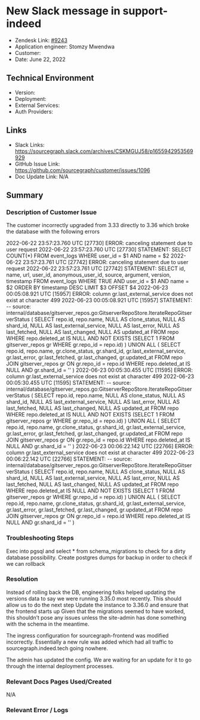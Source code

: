 # New Slack message in support-indeed <!-- Ticket Title  Hint: include keywords to make it searchable -->

- Zendesk Link: [#9243](https://sourcegraph.zendesk.com/agent/tickets/9243)
- Application engineer: Stomzy Mwendwa
- Customer: <!-- Redact if this contains personally identifying information -->
- Date: June 22, 2022

<!-- Data populated from integration, speak to Ben Gordon or Michael Bali if not working -->
<!-- During Internal team trial, fill missing data manually (we are waiting for all data to sync) -->

## Technical Environment
- Version: ​
- Deployment:
- External Services:
- Auth Providers:


## Links
<!-- Data for application engineer manual entry -->
- Slack Links: https://sourcegraph.slack.com/archives/CSKMGUJ58/p1655942953569929 
- GitHub Issue Link: https://github.com/sourcegraph/customer/issues/1096 
- Doc Update Link: N/A

## Summary
### Description of Customer Issue
The customer incorrectly upgraded from 3.33 directly to 3.36 which broke the database with the following errors

2022-06-22 23:57:23.760 UTC [27730] ERROR: canceling statement due to user request
2022-06-22 23:57:23.760 UTC [27730] STATEMENT: SELECT COUNT(*) FROM event_logs WHERE user_id = $1 AND name = $2
2022-06-22 23:57:23.761 UTC [27742] ERROR: canceling statement due to user request
2022-06-22 23:57:23.761 UTC [27742] STATEMENT: SELECT id, name, url, user_id, anonymous_user_id, source, argument, version, timestamp FROM event_logs WHERE TRUE AND user_id = $1 AND name = $2 ORDER BY timestamp DESC LIMIT $3 OFFSET $4
2022-06-23 00:05:08.921 UTC [15957] ERROR: column gr.last_external_service does not exist at character 499
2022-06-23 00:05:08.921 UTC [15957] STATEMENT:
-- source: internal/database/gitserver_repos.go:GitserverRepoStore.IterateRepoGitserverStatus
(
SELECT
repo.id,
repo.name,
NULL AS clone_status,
NULL AS shard_id,
NULL AS last_external_service,
NULL AS last_error,
NULL AS last_fetched,
NULL AS last_changed,
NULL AS updated_at
FROM repo
WHERE repo.deleted_at IS NULL AND NOT EXISTS (SELECT 1 FROM gitserver_repos gr WHERE gr.repo_id = repo.id)
) UNION ALL (
SELECT
repo.id,
repo.name,
gr.clone_status,
gr.shard_id,
gr.last_external_service,
gr.last_error,
gr.last_fetched,
gr.last_changed,
gr.updated_at
FROM repo
JOIN gitserver_repos gr ON gr.repo_id = repo.id
WHERE repo.deleted_at IS NULL AND gr.shard_id = ''
)
2022-06-23 00:05:30.455 UTC [11595] ERROR: column gr.last_external_service does not exist at character 499
2022-06-23 00:05:30.455 UTC [11595] STATEMENT:
-- source: internal/database/gitserver_repos.go:GitserverRepoStore.IterateRepoGitserverStatus
(
SELECT
repo.id,
repo.name,
NULL AS clone_status,
NULL AS shard_id,
NULL AS last_external_service,
NULL AS last_error,
NULL AS last_fetched,
NULL AS last_changed,
NULL AS updated_at
FROM repo
WHERE repo.deleted_at IS NULL AND NOT EXISTS (SELECT 1 FROM gitserver_repos gr WHERE gr.repo_id = repo.id)
) UNION ALL (
SELECT
repo.id,
repo.name,
gr.clone_status,
gr.shard_id,
gr.last_external_service,
gr.last_error,
gr.last_fetched,
gr.last_changed,
gr.updated_at
FROM repo
JOIN gitserver_repos gr ON gr.repo_id = repo.id
WHERE repo.deleted_at IS NULL AND gr.shard_id = ''
)
2022-06-23 00:06:22.142 UTC [22766] ERROR: column gr.last_external_service does not exist at character 499
2022-06-23 00:06:22.142 UTC [22766] STATEMENT:
-- source: internal/database/gitserver_repos.go:GitserverRepoStore.IterateRepoGitserverStatus
(
SELECT
repo.id,
repo.name,
NULL AS clone_status,
NULL AS shard_id,
NULL AS last_external_service,
NULL AS last_error,
NULL AS last_fetched,
NULL AS last_changed,
NULL AS updated_at
FROM repo
WHERE repo.deleted_at IS NULL AND NOT EXISTS (SELECT 1 FROM gitserver_repos gr WHERE gr.repo_id = repo.id)
) UNION ALL (
SELECT
repo.id,
repo.name,
gr.clone_status,
gr.shard_id,
gr.last_external_service,
gr.last_error,
gr.last_fetched,
gr.last_changed,
gr.updated_at
FROM repo
JOIN gitserver_repos gr ON gr.repo_id = repo.id
WHERE repo.deleted_at IS NULL AND gr.shard_id = ''
)


### Troubleshooting Steps
Exec into pgsql and select * from schema_migrations to check for a dirty database possibility.
Create postgres dumps for backup in order to check if we can rollback

### Resolution
Instead of rolling back the DB, engineering folks helped updating the versions data to say we were running 3.35.0 most recently. This should allow us to do the next step
Update the instance to 3.36.0 and ensure that the frontend starts up
Given that the migrations seemed to have worked, this shouldn’t pose any issues unless the site-admin has done something with the schema in the meantime.

The ingress configuration for sourcegraph-frontend was modified incorrectly. Essentially a new rule was added which had all traffic to sourcegraph.indeed.tech going nowhere.

The admin has updated the config. We are waiting for an update for it to go through the internal deployment processes.
### Relevant Docs Pages Used/Created
N/A
### Relevant Error / Logs
<!-- Please redact keys, tokens, and personal identifying information -->
